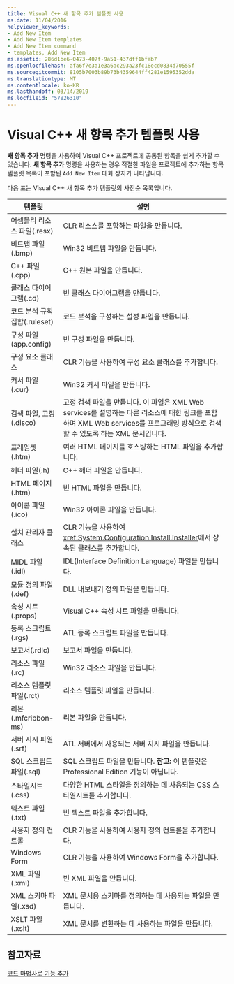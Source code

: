 ```yaml
---
title: Visual C++ 새 항목 추가 템플릿 사용
ms.date: 11/04/2016
helpviewer_keywords:
- Add New Item
- Add New Item templates
- Add New Item command
- templates, Add New Item
ms.assetid: 286d1be6-0473-407f-9a51-437dff1bfab7
ms.openlocfilehash: afa6f7e3a1e3a6ac293a23fc18ecd0834d70555f
ms.sourcegitcommit: 8105b7003b89b73b4359644ff4281e1595352dda
ms.translationtype: MT
ms.contentlocale: ko-KR
ms.lasthandoff: 03/14/2019
ms.locfileid: "57826310"
---
```

# <a name="using-visual-c-add-new-item-templates"></a>Visual C++ 새 항목 추가 템플릿 사용

**새 항목 추가** 명령을 사용하여 Visual C++ 프로젝트에 공통된 항목을 쉽게 추가할 수 있습니다. **새 항목 추가** 명령을 사용하는 경우 적절한 파일을 프로젝트에 추가하는 항목 템플릿 목록이 포함된 `Add New Item` 대화 상자가 나타납니다.

다음 표는 Visual C++ 새 항목 추가 템플릿의 사전순 목록입니다.

|템플릿|설명|
|--------------|-----------------|
|어셈블리 리소스 파일(.resx)|CLR 리소스를 포함하는 파일을 만듭니다.|
|비트맵 파일(.bmp)|Win32 비트맵 파일을 만듭니다.|
|C++ 파일(.cpp)|C++ 원본 파일을 만듭니다.|
|클래스 다이어그램(.cd)|빈 클래스 다이어그램을 만듭니다.|
|코드 분석 규칙 집합(.ruleset)|코드 분석을 구성하는 설정 파일을 만듭니다.|
|구성 파일(app.config)|빈 구성 파일을 만듭니다.|
|구성 요소 클래스|CLR 기능을 사용하여 구성 요소 클래스를 추가합니다.|
|커서 파일(.cur)|Win32 커서 파일을 만듭니다.|
|검색 파일, 고정(.disco)|고정 검색 파일을 만듭니다. 이 파일은 XML Web services를 설명하는 다른 리소스에 대한 링크를 포함하며 XML Web services를 프로그래밍 방식으로 검색할 수 있도록 하는 XML 문서입니다.|
|프레임셋(.htm)|여러 HTML 페이지를 호스팅하는 HTML 파일을 추가합니다.|
|헤더 파일(.h)|C++ 헤더 파일을 만듭니다.|
|HTML 페이지(.htm)|빈 HTML 파일을 만듭니다.|
|아이콘 파일(.ico)|Win32 아이콘 파일을 만듭니다.|
|설치 관리자 클래스|CLR 기능을 사용하여 <xref:System.Configuration.Install.Installer>에서 상속된 클래스를 추가합니다.|
|MIDL 파일(.idl)|IDL(Interface Definition Language) 파일을 만듭니다.|
|모듈 정의 파일(.def)|DLL 내보내기 정의 파일을 만듭니다.|
|속성 시트(.props)|Visual C++ 속성 시트 파일을 만듭니다.|
|등록 스크립트(.rgs)|ATL 등록 스크립트 파일을 만듭니다.|
|보고서(.rdlc)|보고서 파일을 만듭니다.|
|리소스 파일(.rc)|Win32 리소스 파일을 만듭니다.|
|리소스 템플릿 파일(.rct)|리소스 템플릿 파일을 만듭니다.|
|리본(.mfcribbon-ms)|리본 파일을 만듭니다.|
|서버 지시 파일(.srf)|ATL 서버에서 사용되는 서버 지시 파일을 만듭니다.|
|SQL 스크립트 파일(.sql)|SQL 스크립트 파일을 만듭니다. **참고:**  이 템플릿은 Professional Edition 기능이 아닙니다.|
|스타일시트(.css)|다양한 HTML 스타일을 정의하는 데 사용되는 CSS 스타일시트를 추가합니다.|
|텍스트 파일(.txt)|빈 텍스트 파일을 추가합니다.|
|사용자 정의 컨트롤|CLR 기능을 사용하여 사용자 정의 컨트롤을 추가합니다.|
|Windows Form|CLR 기능을 사용하여 Windows Form을 추가합니다.|
|XML 파일(.xml)|빈 XML 파일을 만듭니다.|
|XML 스키마 파일(.xsd)|XML 문서용 스키마를 정의하는 데 사용되는 파일을 만듭니다.|
|XSLT 파일(.xslt)|XML 문서를 변환하는 데 사용하는 파일을 만듭니다.|

## <a name="see-also"></a>참고자료

[코드 마법사로 기능 추가](../../ide/adding-functionality-with-code-wizards-cpp.md)
